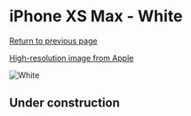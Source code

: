# iPhone XS Max - White

[Return to previous page](/iphone_x)

[High-resolution image from Apple](https://store.storeimages.cdn-apple.com/8756/as-images.apple.com/is/MRWF2?wid=4500&hei=4500&fmt=png)

<div style="width: 500px"><img src="/almost_uncompressed/MRWF2.webp" alt="White"></div>

## Under construction
